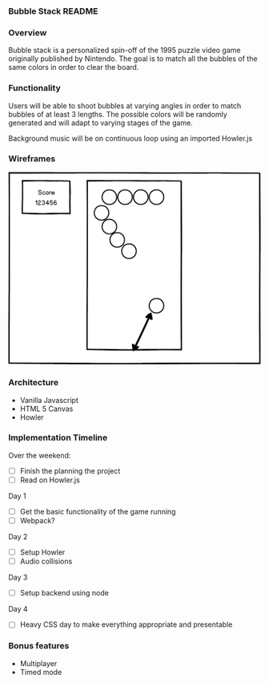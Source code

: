 ### Bubble Stack README

### Overview

Bubble stack is a personalized spin-off of the 1995 puzzle video game originally published by Nintendo. The goal is to match all the bubbles of the same colors in order to clear the board.

### Functionality

Users will be able to shoot bubbles at varying angles in order to match bubbles of at least 3 lengths. The possible colors will be randomly generated and will adapt to varying stages of the game.

Background music will be on continuous loop using an imported Howler.js

### Wireframes

![Bubble Stack](https://github.com/Edwardc148/Markups/blob/master/Bubble%20Stack%20Wireframe.png)

### Architecture

- Vanilla Javascript
- HTML 5 Canvas
- Howler

### Implementation Timeline

Over the weekend:
- [ ] Finish the planning the project
- [ ] Read on Howler.js

Day 1
- [ ] Get the basic functionality of the game running
- [ ] Webpack?

Day 2
- [ ] Setup Howler
- [ ] Audio collisions

Day 3
- [ ] Setup backend using node

Day 4
- [ ] Heavy CSS day to make everything appropriate and presentable

### Bonus features

- Multiplayer
- Timed mode
